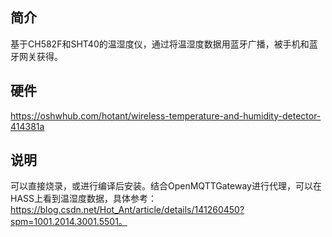 ## 简介
基于CH582F和SHT40的温湿度仪，通过将温湿度数据用蓝牙广播，被手机和蓝牙网关获得。

## 硬件
https://oshwhub.com/hotant/wireless-temperature-and-humidity-detector-414381a

## 说明
可以直接烧录，或进行编译后安装。结合OpenMQTTGateway进行代理，可以在HASS上看到温湿度数据，具体参考：https://blog.csdn.net/Hot_Ant/article/details/141260450?spm=1001.2014.3001.5501。
